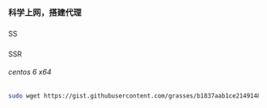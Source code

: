 ### 科学上网，搭建代理

#####
SS

#####
SSR

###### centos 6 x64
```bash
sudo wget https://gist.githubusercontent.com/grasses/b1837aab1ce2149148d49dd458b483d1/raw/f9ebfc3a02fad9a00df9ab84c6d00369a0f7c778/XSSR.sh```q
```
